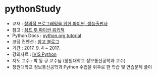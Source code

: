 # pythonStudy

* 교재 : [창의적 프로그래밍을 위한 파이썬, 생능출판사](http://www.yes24.com/24/goods/30963475?scode=032&OzSrank=1)
* 참고 : [점프 투 파이썬 위키책](https://wikidocs.net/book/1)
* Python Docs : [python.org tutorial](https://docs.python.org/3/tutorial/index.html)
* 코딩 컨벤션 : [참고 블로그](https://spoqa.github.io/2012/08/03/about-python-coding-convention.html)
* 기간 : 2017. 9. 4 ~ 2017. 
* 강의자료 : [IVIS Python](http://ivis.kr/index.php/2017_C%ED%94%84%EB%A1%9C%EA%B7%B8%EB%9E%98%EB%B0%8D)
* 지도 교수 : 박 동 규 교수님 (창원대학교 정보통신공학과 교수)
* 창원대학교 정보통신공학과 Python 수업을 위주로 한 학습 및 연습문제 풀이

